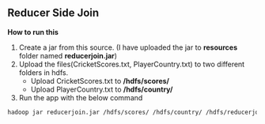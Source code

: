 ## Reducer Side Join

**How to run this**
1. Create a jar from this source. (I have uploaded the jar to __resources__ folder named __reducerjoin.jar__)
2. Upload the files(CricketScores.txt, PlayerCountry.txt) to two different folders in hdfs.
	* Upload CricketScores.txt to __/hdfs/scores/__
	* Upload PlayerCountry.txt to __/hdfs/country/__
3. Run the app with the below command
```sh
hadoop jar reducerjoin.jar /hdfs/scores/ /hdfs/country/ /hdfs/reducerjoin_output/
```

